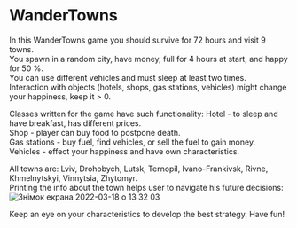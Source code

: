 # WanderTowns

In this WanderTowns game you should survive for 72 hours and visit 9 towns.         
You spawn in a random city, have money, full for 4 hours at start, and happy for 50 %.        
You can use different vehicles and must sleep at least two times.       
Interaction with objects (hotels, shops, gas stations, vehicles) might change your happiness, keep it > 0.        


Classes written for the game have such functionality:
        Hotel - to sleep and have breakfast, has different prices.      
        Shop - player can buy food to postpone death.         
        Gas stations - buy fuel, find vehicles, or sell the fuel to gain money.                                         
        Vehicles -  effect your happiness and have own characteristics.
              
                  
All towns are: Lviv, Drohobych, Lutsk, Ternopil, Ivano-Frankivsk, Rivne, Khmelnytskyi, Vinnytsia, Zhytomyr.                             
Printing the info about the town helps user to navigate his future decisions:         
![Знімок екрана 2022-03-18 о 13 32 03](https://user-images.githubusercontent.com/92575094/158995761-c661134b-d5e8-4f2d-87be-5f4cf040f25c.png)
      
              
Keep an eye on your characteristics to develop the best strategy. Have fun!



